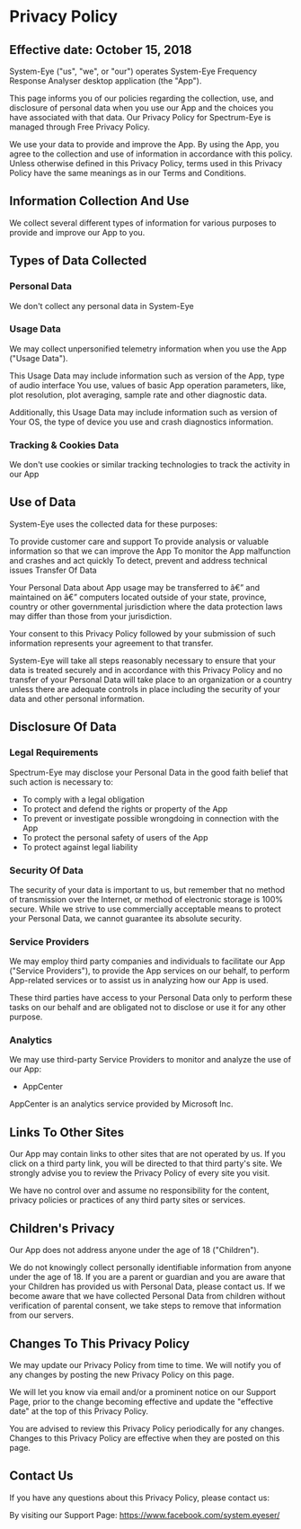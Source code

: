 # Privacy Policy

## Effective date: October 15, 2018

System-Eye ("us", "we", or "our") operates System-Eye Frequency Response Analyser desktop application (the "App").

This page informs you of our policies regarding the collection, use, and disclosure of personal data when you use our App and the choices you have associated with that data. Our Privacy Policy for Spectrum-Eye is managed through Free Privacy Policy.

We use your data to provide and improve the App. By using the App, you agree to the collection and use of information in accordance with this policy. Unless otherwise defined in this Privacy Policy, terms used in this Privacy Policy have the same meanings as in our Terms and Conditions.

## Information Collection And Use

We collect several different types of information for various purposes to provide and improve our App to you.

## Types of Data Collected

### Personal Data

We don't collect any personal data in System-Eye

### Usage Data

We may collect unpersonified telemetry information when you use the App ("Usage Data").

This Usage Data may include information such as version of the App, type of audio interface You use, values of basic App operation parameters, like, plot resolution, plot averaging, sample rate and other diagnostic data.

Additionally, this Usage Data may include information such as version of Your OS, the type of device you use and crash diagnostics information.

### Tracking & Cookies Data

We don't use cookies or similar tracking technologies to track the activity in our App

## Use of Data

System-Eye uses the collected data for these purposes:

To provide customer care and support
To provide analysis or valuable information so that we can improve the App
To monitor the App malfunction and crashes and act quickly
To detect, prevent and address technical issues
Transfer Of Data

Your Personal Data about App usage may be transferred to â€” and maintained on â€” computers located outside of your state, province, country or other governmental jurisdiction where the data protection laws may differ than those from your jurisdiction.

Your consent to this Privacy Policy followed by your submission of such information represents your agreement to that transfer.

System-Eye will take all steps reasonably necessary to ensure that your data is treated securely and in accordance with this Privacy Policy and no transfer of your Personal Data will take place to an organization or a country unless there are adequate controls in place including the security of your data and other personal information.

## Disclosure Of Data

### Legal Requirements

Spectrum-Eye may disclose your Personal Data in the good faith belief that such action is necessary to:

- To comply with a legal obligation
- To protect and defend the rights or property of the App
- To prevent or investigate possible wrongdoing in connection with the App
- To protect the personal safety of users of the App
- To protect against legal liability

### Security Of Data

The security of your data is important to us, but remember that no method of transmission over the Internet, or method of electronic storage is 100% secure. While we strive to use commercially acceptable means to protect your Personal Data, we cannot guarantee its absolute security.

### Service Providers

We may employ third party companies and individuals to facilitate our App ("Service Providers"), to provide the App services on our behalf, to perform App-related services or to assist us in analyzing how our App is used.

These third parties have access to your Personal Data only to perform these tasks on our behalf and are obligated not to disclose or use it for any other purpose.

### Analytics

We may use third-party Service Providers to monitor and analyze the use of our App:

- AppCenter

AppCenter is an analytics service provided by Microsoft Inc.

## Links To Other Sites

Our App may contain links to other sites that are not operated by us. If you click on a third party link, you will be directed to that third party's site. We strongly advise you to review the Privacy Policy of every site you visit.

We have no control over and assume no responsibility for the content, privacy policies or practices of any third party sites or services.

## Children's Privacy

Our App does not address anyone under the age of 18 ("Children").

We do not knowingly collect personally identifiable information from anyone under the age of 18. If you are a parent or guardian and you are aware that your Children has provided us with Personal Data, please contact us. If we become aware that we have collected Personal Data from children without verification of parental consent, we take steps to remove that information from our servers.

## Changes To This Privacy Policy

We may update our Privacy Policy from time to time. We will notify you of any changes by posting the new Privacy Policy on this page.

We will let you know via email and/or a prominent notice on our Support Page, prior to the change becoming effective and update the "effective date" at the top of this Privacy Policy.

You are advised to review this Privacy Policy periodically for any changes. Changes to this Privacy Policy are effective when they are posted on this page.

## Contact Us

If you have any questions about this Privacy Policy, please contact us:

By visiting our Support Page: https://www.facebook.com/system.eyeser/
